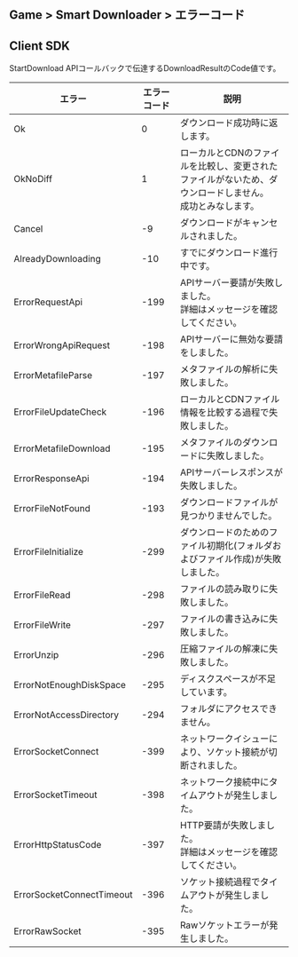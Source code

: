 ﻿## Game > Smart Downloader > エラーコード


## Client SDK

StartDownload APIコールバックで伝達するDownloadResultのCode値です。

| エラー | エラーコード | 説明 |
|--------|-------|-------|
| Ok | 0 | ダウンロード成功時に返します。 |
| OkNoDiff | 1 | ローカルとCDNのファイルを比較し、変更されたファイルがないため、ダウンロードしません。<br>成功とみなします。 |
| Cancel | -9 | ダウンロードがキャンセルされました。 |
| AlreadyDownloading | -10 | すでにダウンロード進行中です。 |
| ErrorRequestApi | -199 | APIサーバー要請が失敗しました。<br>詳細はメッセージを確認してください。 |
| ErrorWrongApiRequest | -198 | APIサーバーに無効な要請をしました。 |
| ErrorMetafileParse | -197 | メタファイルの解析に失敗しました。 |
| ErrorFileUpdateCheck | -196 | ローカルとCDNファイル情報を比較する過程で失敗しました。 |
| ErrorMetafileDownload | -195 | メタファイルのダウンロードに失敗しました。 |
| ErrorResponseApi | -194 | APIサーバーレスポンスが失敗しました。 |
| ErrorFileNotFound | -193 | ダウンロードファイルが見つかりませんでした。 |
| ErrorFileInitialize | -299 | ダウンロードのためのファイル初期化(フォルダおよびファイル作成)が失敗しました。 |
| ErrorFileRead | -298 | ファイルの読み取りに失敗しました。 |
| ErrorFileWrite | -297 | ファイルの書き込みに失敗しました。 |
| ErrorUnzip | -296 | 圧縮ファイルの解凍に失敗しました。 |
| ErrorNotEnoughDiskSpace | -295 | ディスクスペースが不足しています。 |
| ErrorNotAccessDirectory | -294 | フォルダにアクセスできません。 |
| ErrorSocketConnect | -399 | ネットワークイシューにより、ソケット接続が切断されました。 |
| ErrorSocketTimeout | -398 | ネットワーク接続中にタイムアウトが発生しました。 |
| ErrorHttpStatusCode | -397 | HTTP要請が失敗しました。<br>詳細はメッセージを確認してください。 |
| ErrorSocketConnectTimeout | -396 | ソケット接続過程でタイムアウトが発生しました。 |
| ErrorRawSocket | -395 | Rawソケットエラーが発生しました。 |
